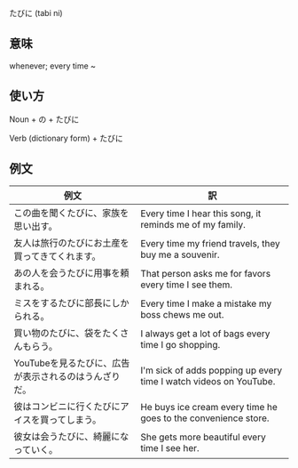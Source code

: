 たびに (tabi ni)

## 意味

whenever; every time ~

## 使い方

Noun + の	+   たびに

Verb (dictionary form) +   たびに


## 例文

|例文|訳|
| --- | --- |
|この曲を聞くたびに、家族を思い出す。|Every time I hear this song, it reminds me of my family.|
|友人は旅行のたびにお土産を買ってきてくれます。|Every time my friend travels, they buy me a souvenir.|
|あの人を会うたびに用事を頼まれる。|That person asks me for favors every time I see them.|
|ミスをするたびに部長にしかられる。|Every time I make a mistake my boss chews me out.|
|買い物のたびに、袋をたくさんもらう。|I always get a lot of bags every time I go shopping.|
|YouTubeを見るたびに、広告が表示されるのはうんざりだ。|I'm sick of adds popping up every time I watch videos on YouTube.|
|彼はコンビニに行くたびにアイスを買ってしまう。|He buys ice cream every time he goes to the convenience store.|
|彼女は会うたびに、綺麗になっていく。|She gets more beautiful every time I see her.|